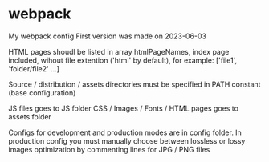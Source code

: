# webpack
My webpack config
First version was made on 2023-06-03

HTML pages shoudl be listed in array htmlPageNames, index page included, wihout file extention ('html' by default), for example: 
['file1', 'folder/file2' ...]

Source / distribution / assets directories must be specified in PATH constant (base configuration)

JS files goes to JS folder
CSS / Images / Fonts / HTML pages goes to assets folder

Configs for development and production modes are in config folder.
In production config you must manually choose between lossless or lossy images optimization by commenting lines for JPG / PNG files
